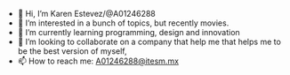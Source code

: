 - 👋 Hi, I’m Karen Estevez/@A01246288
- 👀 I’m interested in a bunch of topics, but recently movies.
- 🌱 I’m currently learning programming, design and innovation
- 💞️ I’m looking to collaborate on a company that help me that helps me to be the best version of myself,
- 📫 How to reach me: A01246288@itesm.mx

<!---
A01246288/A01246288 is a ✨ special ✨ repository because its `README.md` (this file) appears on your GitHub profile.
You can click the Preview link to take a look at your changes.
--->
